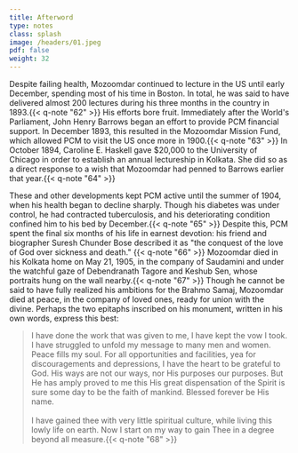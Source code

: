 ```yaml
---
title: Afterword
type: notes
class: splash
image: /headers/01.jpeg
pdf: false
weight: 32
---
```


Despite failing health, Mozoomdar continued to lecture in the US until early December, spending most of his time in Boston. In total, he was said to have delivered almost 200 lectures during his three months in the country in 1893.{{< q-note "62" >}} His efforts bore fruit. Immediately after the World's Parliament, John Henry Barrows began an effort to provide PCM financial support. In December 1893, this resulted in the Mozoomdar Mission Fund, which allowed PCM to visit the US once more in 1900.{{< q-note "63" >}} In October 1894, Caroline E. Haskell gave \$20,000 to the University of Chicago in order to establish an annual lectureship in Kolkata. She did so as a direct response to a wish that Mozoomdar had penned to Barrows earlier that year.{{< q-note "64" >}}

These and other developments kept PCM active until the summer of 1904, when his health began to decline sharply. Though his diabetes was under control, he had contracted tuberculosis, and his deteriorating condition confined him to his bed by December.{{< q-note "65" >}} Despite this, PCM spent the final six months of his life in earnest devotion: his friend and biographer Suresh Chunder Bose described it as "the conquest of the love of God over sickness and death." {{< q-note "66" >}} Mozoomdar died in his Kolkata home on May 21, 1905, in the company of Saudamini and under the watchful gaze of Debendranath Tagore and Keshub Sen, whose portraits hung on the wall nearby.{{< q-note "67" >}} Though he cannot be said to have fully realized his ambitions for the Brahmo Samaj, Mozoomdar died at peace, in the company of loved ones, ready for union with the divine. Perhaps the two epitaphs inscribed on his monument, written in his own words, express this best:

> I have done the work that was given to me, I have kept the vow I took. I have struggled to unfold my message to many men and women. Peace fills my soul. For all opportunities and facilities, yea for discouragements and depressions, I have the heart to be grateful to God. His ways are not our ways, nor His purposes our purposes. But He has amply proved to me this His great dispensation of the Spirit is sure some day to be the faith of mankind. Blessed forever be His name.\
\
> I have gained thee with very little spiritual culture, while living this lowly life on earth. Now I start on my way to gain Thee in a degree beyond all measure.{{< q-note "68" >}}
